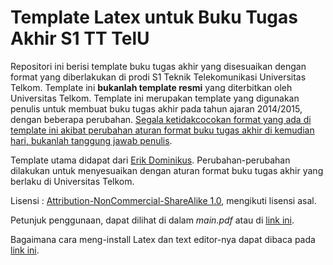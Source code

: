 # Template Latex untuk Buku Tugas Akhir S1 TT TelU
Repositori ini berisi template buku tugas akhir yang disesuaikan dengan format yang diberlakukan di prodi S1 Teknik Telekomunikasi Universitas Telkom. Template ini **bukanlah template resmi** yang diterbitkan oleh Universitas Telkom. Template ini merupakan template yang digunakan penulis untuk membuat buku tugas akhir pada tahun ajaran 2014/2015, dengan beberapa perubahan. <u>Segala ketidakcocokan format yang ada di template ini akibat perubahan aturan format buku tugas akhir di kemudian hari, bukanlah tanggung jawab penulis</u>.

Template utama didapat dari [Erik Dominikus](https://github.com/edom/uistyle). Perubahan-perubahan dilakukan untuk menyesuaikan dengan aturan format buku tugas akhir yang berlaku di Universitas Telkom.

Lisensi : [Attribution-NonCommercial-ShareAlike 1.0](http://creativecommons.org/licenses/by-nc-sa/1.0/legalcode), mengikuti lisensi asal.

Petunjuk penggunaan, dapat dilihat di dalam _main.pdf_ atau di [link ini](http://haidlir.github.io/blog/projects-related/Latex-TA-TT-HowTo/).

Bagaimana cara meng-install Latex dan text editor-nya dapat dibaca pada [link ini](http://haidlir.github.io/blog/projects-related/Latex-TA-TT-HowTo/#install).
